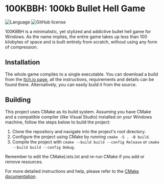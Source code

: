 # 100KBBH: 100kb Bullet Hell Game


![Language](https://img.shields.io/badge/language-C++%2017-9B599A.svg?style=flat-square)
![GitHub license](https://img.shields.io/github/license/EterDelta/100KBBH?style=flat-square)

100KBBH is a minimalistic, yet stylized and addictive bullet hell game for Windows. As the name implies, the entire game takes up less than 100 kilobytes of space and is built entirely from scratch, without using any form of compression.

## Installation
The whole game compiles to a single executable. You can download a build from the [Itch.io page](https://eterdelta.itch.io/100kbbh), all the instructions, requirements and details can be found there. Alternatively, you can easily build it from the source.

## Building
This project uses CMake as its build system. Assuming you have CMake and a compatible compiler (like Visual Studio) installed on your Windows machine, follow the steps below to build the project:

1. Clone the repository and navigate into the project's root directory.
2. Configure the project using CMake by running `cmake -S . -B build`.
3. Compile the project with `cmake --build build --config Release` or `cmake --build build --config Debug`.

Remember to edit the CMakeLists.txt and re-run CMake if you add or remove resources.

For more detailed instructions and help, please refer to the [CMake documentation](https://cmake.org/documentation/).